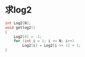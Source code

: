 # 求log2

```c++
int Log2[N];
void getlog2()
{
    Log2[0] = -1;
    for (int i = 1; i <= N; i++)
        Log2[i] = Log2[i >> 1] + 1;
}
```

